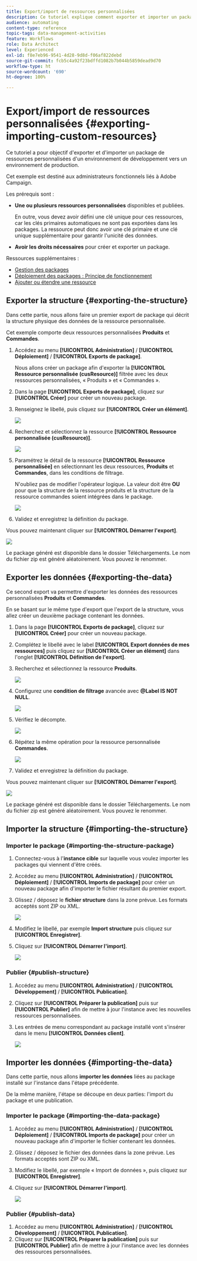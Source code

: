 ```yaml
---
title: Export/import de ressources personnalisées
description: Ce tutoriel explique comment exporter et importer un package de ressources personnalisées.
audience: automating
content-type: reference
topic-tags: data-management-activities
feature: Workflows
role: Data Architect
level: Experienced
exl-id: f8e7eb96-9541-4d28-9d8d-f06af822debd
source-git-commit: fcb5c4a92f23bdffd1082b7b044b5859dead9d70
workflow-type: ht
source-wordcount: '690'
ht-degree: 100%

---
```


# Export/import de ressources personnalisées {#exporting-importing-custom-resources}

Ce tutoriel a pour objectif d&#39;exporter et d&#39;importer un package de ressources personnalisées d&#39;un environnement de développement vers un environnement de production.

Cet exemple est destiné aux administrateurs fonctionnels liés à Adobe Campaign.

Les prérequis sont :

* **Une ou plusieurs ressources personnalisées** disponibles et publiées.

   En outre, vous devez avoir défini une clé unique pour ces ressources, car les clés primaires automatiques ne sont pas exportées dans les packages. La ressource peut donc avoir une clé primaire et une clé unique supplémentaire pour garantir l&#39;unicité des données.
* **Avoir les droits nécessaires** pour créer et exporter un package.

Ressources supplémentaires :

* [Gestion des packages](../../automating/using/managing-packages.md)
* [Déploiement des packages : Principe de fonctionnement](../../developing/using/data-model-concepts.md)
* [Ajouter ou étendre une ressource](../../developing/using/key-steps-to-add-a-resource.md)

## Exporter la structure {#exporting-the-structure}

Dans cette partie, nous allons faire un premier export de package qui décrit la structure physique des données de la ressource personnalisée.

Cet exemple comporte deux ressources personnalisées **Produits** et **Commandes**.

1. Accédez au menu **[!UICONTROL Administration]** / **[!UICONTROL Déploiement]** / **[!UICONTROL Exports de package]**.

   Nous allons créer un package afin d&#39;exporter la **[!UICONTROL Ressource personnalisée (cusResource)]** filtrée avec les deux ressources personnalisées, « Produits » et « Commandes ».

1. Dans la page **[!UICONTROL Exports de package]**, cliquez sur **[!UICONTROL Créer]** pour créer un nouveau package.
1. Renseignez le libellé, puis cliquez sur **[!UICONTROL Créer un élément]**.

   ![](assets/cusresources_export1.png)

1. Recherchez et sélectionnez la ressource **[!UICONTROL Ressource personnalisée (cusResource)]**.

   ![](assets/cusresources_export2.png)

1. Paramétrez le détail de la ressource **[!UICONTROL Ressource personnalisée]** en sélectionnant les deux ressources, **Produits** et **Commandes**, dans les conditions de filtrage.

   N&#39;oubliez pas de modifier l&#39;opérateur logique. La valeur doit être **OU** pour que la structure de la ressource produits et la structure de la ressource commandes soient intégrées dans le package.

   ![](assets/cusresources_export3.png)

1. Validez et enregistrez la définition du package.

Vous pouvez maintenant cliquer sur **[!UICONTROL Démarrer l&#39;export]**.

![](assets/cusresources_export4.png)

Le package généré est disponible dans le dossier Téléchargements. Le nom du fichier zip est généré aléatoirement. Vous pouvez le renommer.

## Exporter les données {#exporting-the-data}

Ce second export va permettre d&#39;exporter les données des ressources personnalisées **Produits** et **Commandes**.

En se basant sur le même type d&#39;export que l&#39;export de la structure, vous allez créer un deuxième package contenant les données.

1. Dans la page **[!UICONTROL Exports de package]**, cliquez sur **[!UICONTROL Créer]** pour créer un nouveau package.
1. Complétez le libellé avec le label **[!UICONTROL Export données de mes ressources]** puis cliquez sur **[!UICONTROL Créer un élément]** dans l&#39;onglet **[!UICONTROL Définition de l&#39;export]**.
1. Recherchez et sélectionnez la ressource **Produits**.

   ![](assets/cusresources_exportdata1.png)

1. Configurez une **condition de filtrage** avancée avec **@Label IS NOT NULL**.

   ![](assets/cusresources_exportdata2.png)

1. Vérifiez le décompte.

   ![](assets/cusresources_exportdata3.png)

1. Répétez la même opération pour la ressource personnalisée **Commandes**.

   ![](assets/cusresources_exportdata4.png)

1. Validez et enregistrez la définition du package.

Vous pouvez maintenant cliquer sur **[!UICONTROL Démarrer l&#39;export]**.

![](assets/cusresources_exportdata5.png)

Le package généré est disponible dans le dossier Téléchargements. Le nom du fichier zip est généré aléatoirement. Vous pouvez le renommer.

## Importer la structure {#importing-the-structure}

### Importer le package {#importing-the-structure-package}

1. Connectez-vous à l&#39;**instance cible** sur laquelle vous voulez importer les packages qui viennent d&#39;être créés.
1. Accédez au menu **[!UICONTROL Administration]** / **[!UICONTROL Déploiement]** / **[!UICONTROL Imports de package]** pour créer un nouveau package afin d&#39;importer le fichier résultant du premier export.
1. Glissez / déposez le **fichier structure** dans la zone prévue. Les formats acceptés sont ZIP ou XML.

   ![](assets/cusresources_import2.png)

1. Modifiez le libellé, par exemple **Import structure** puis cliquez sur **[!UICONTROL Enregistrer]**.
1. Cliquez sur **[!UICONTROL Démarrer l&#39;import]**.

   ![](assets/cusresources_import3.png)

### Publier {#publish-structure}

1. Accédez au menu **[!UICONTROL Administration]** / **[!UICONTROL Développement]** / **[!UICONTROL Publication]**.
1. Cliquez sur **[!UICONTROL Préparer la publication]** puis sur **[!UICONTROL Publier]** afin de mettre à jour l&#39;instance avec les nouvelles ressources personnalisées.
1. Les entrées de menu correspondant au package installé vont s&#39;insérer dans le menu **[!UICONTROL Données client]**.

   ![](assets/cusresources_import1.png)

## Importer les données {#importing-the-data}

Dans cette partie, nous allons **importer les données** liées au package installé sur l&#39;instance dans l&#39;étape précédente.

De la même manière, l&#39;étape se découpe en deux parties: l&#39;import du package et une publication.

### Importer le package {#importing-the-data-package}

1. Accédez au menu **[!UICONTROL Administration]** / **[!UICONTROL Déploiement]** / **[!UICONTROL Imports de package]** pour créer un nouveau package afin d&#39;importer le fichier contenant les données.
1. Glissez / déposez le fichier des données dans la zone prévue. Les formats acceptés sont ZIP ou XML.
1. Modifiez le libellé, par exemple « Import de données », puis cliquez sur **[!UICONTROL Enregistrer]**.
1. Cliquez sur **[!UICONTROL Démarrer l&#39;import]**.

   ![](assets/cusresources_importdata.png)

### Publier {#publish-data}

1. Accédez au menu **[!UICONTROL Administration]** / **[!UICONTROL Développement]** / **[!UICONTROL Publication]**.
1. Cliquez sur **[!UICONTROL Préparer la publication]** puis sur **[!UICONTROL Publier]** afin de mettre à jour l&#39;instance avec les données des ressources personnalisées.
